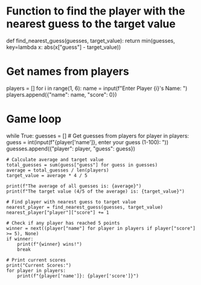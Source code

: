 # Function to find the player with the nearest guess to the target value
def find_nearest_guess(guesses, target_value):
    return min(guesses, key=lambda x: abs(x["guess"] - target_value))

# Get names from players
players = []
for i in range(1, 6):
    name = input(f"Enter Player {i}'s Name: ")
    players.append({"name": name, "score": 0})

# Game loop
while True:
    guesses = []
    # Get guesses from players
    for player in players:
        guess = int(input(f"{player['name']}, enter your guess (1-100): "))
        guesses.append({"player": player, "guess": guess})

    # Calculate average and target value
    total_guesses = sum(guess["guess"] for guess in guesses)
    average = total_guesses / len(players)
    target_value = average * 4 / 5

    print(f"The average of all guesses is: {average}")
    print(f"The target value (4/5 of the average) is: {target_value}")

    # Find player with nearest guess to target value
    nearest_player = find_nearest_guess(guesses, target_value)
    nearest_player["player"]["score"] += 1

    # Check if any player has reached 5 points
    winner = next((player["name"] for player in players if player["score"] >= 5), None)
    if winner:
        print(f"{winner} wins!")
        break

    # Print current scores
    print("Current Scores:")
    for player in players:
        print(f"{player['name']}: {player['score']}")
